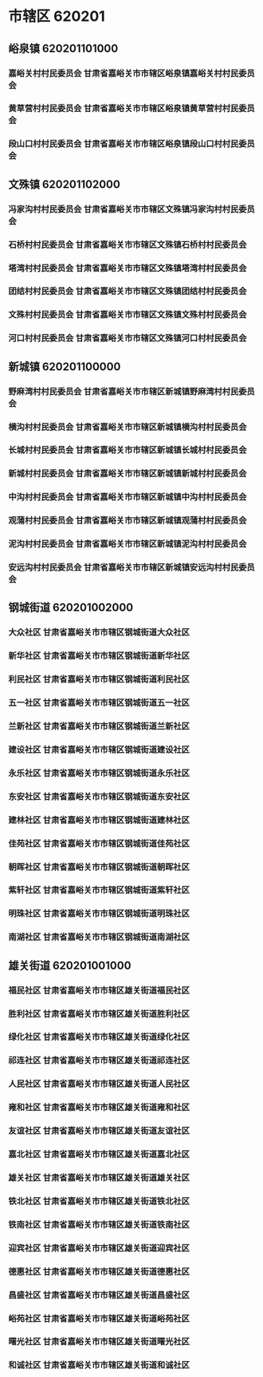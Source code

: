# 市辖区 620201
## 峪泉镇 620201101000
### 嘉峪关村村民委员会 甘肃省嘉峪关市市辖区峪泉镇嘉峪关村村民委员会
### 黄草营村村民委员会 甘肃省嘉峪关市市辖区峪泉镇黄草营村村民委员会
### 段山口村村民委员会 甘肃省嘉峪关市市辖区峪泉镇段山口村村民委员会
## 文殊镇 620201102000
### 冯家沟村村民委员会 甘肃省嘉峪关市市辖区文殊镇冯家沟村村民委员会
### 石桥村村民委员会 甘肃省嘉峪关市市辖区文殊镇石桥村村民委员会
### 塔湾村村民委员会 甘肃省嘉峪关市市辖区文殊镇塔湾村村民委员会
### 团结村村民委员会 甘肃省嘉峪关市市辖区文殊镇团结村村民委员会
### 文殊村村民委员会 甘肃省嘉峪关市市辖区文殊镇文殊村村民委员会
### 河口村村民委员会 甘肃省嘉峪关市市辖区文殊镇河口村村民委员会
## 新城镇 620201100000
### 野麻湾村村民委员会 甘肃省嘉峪关市市辖区新城镇野麻湾村村民委员会
### 横沟村村民委员会 甘肃省嘉峪关市市辖区新城镇横沟村村民委员会
### 长城村村民委员会 甘肃省嘉峪关市市辖区新城镇长城村村民委员会
### 新城村村民委员会 甘肃省嘉峪关市市辖区新城镇新城村村民委员会
### 中沟村村民委员会 甘肃省嘉峪关市市辖区新城镇中沟村村民委员会
### 观蒲村村民委员会 甘肃省嘉峪关市市辖区新城镇观蒲村村民委员会
### 泥沟村村民委员会 甘肃省嘉峪关市市辖区新城镇泥沟村村民委员会
### 安远沟村村民委员会 甘肃省嘉峪关市市辖区新城镇安远沟村村民委员会
## 钢城街道 620201002000
### 大众社区 甘肃省嘉峪关市市辖区钢城街道大众社区
### 新华社区 甘肃省嘉峪关市市辖区钢城街道新华社区
### 利民社区 甘肃省嘉峪关市市辖区钢城街道利民社区
### 五一社区 甘肃省嘉峪关市市辖区钢城街道五一社区
### 兰新社区 甘肃省嘉峪关市市辖区钢城街道兰新社区
### 建设社区 甘肃省嘉峪关市市辖区钢城街道建设社区
### 永乐社区 甘肃省嘉峪关市市辖区钢城街道永乐社区
### 东安社区 甘肃省嘉峪关市市辖区钢城街道东安社区
### 建林社区 甘肃省嘉峪关市市辖区钢城街道建林社区
### 佳苑社区 甘肃省嘉峪关市市辖区钢城街道佳苑社区
### 朝晖社区 甘肃省嘉峪关市市辖区钢城街道朝晖社区
### 紫轩社区 甘肃省嘉峪关市市辖区钢城街道紫轩社区
### 明珠社区 甘肃省嘉峪关市市辖区钢城街道明珠社区
### 南湖社区 甘肃省嘉峪关市市辖区钢城街道南湖社区
## 雄关街道 620201001000
### 福民社区 甘肃省嘉峪关市市辖区雄关街道福民社区
### 胜利社区 甘肃省嘉峪关市市辖区雄关街道胜利社区
### 绿化社区 甘肃省嘉峪关市市辖区雄关街道绿化社区
### 祁连社区 甘肃省嘉峪关市市辖区雄关街道祁连社区
### 人民社区 甘肃省嘉峪关市市辖区雄关街道人民社区
### 雍和社区 甘肃省嘉峪关市市辖区雄关街道雍和社区
### 友谊社区 甘肃省嘉峪关市市辖区雄关街道友谊社区
### 嘉北社区 甘肃省嘉峪关市市辖区雄关街道嘉北社区
### 雄关社区 甘肃省嘉峪关市市辖区雄关街道雄关社区
### 铁北社区 甘肃省嘉峪关市市辖区雄关街道铁北社区
### 铁南社区 甘肃省嘉峪关市市辖区雄关街道铁南社区
### 迎宾社区 甘肃省嘉峪关市市辖区雄关街道迎宾社区
### 德惠社区 甘肃省嘉峪关市市辖区雄关街道德惠社区
### 昌盛社区 甘肃省嘉峪关市市辖区雄关街道昌盛社区
### 峪苑社区 甘肃省嘉峪关市市辖区雄关街道峪苑社区
### 曙光社区 甘肃省嘉峪关市市辖区雄关街道曙光社区
### 和诚社区 甘肃省嘉峪关市市辖区雄关街道和诚社区
